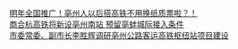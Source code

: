   
[明年全国推广！亳州人以后搭高铁不用换纸质票啦？！](http://www.dianyue.me/archives/727/brprvj3ch64pt2d3/)  
[商合杭高铁将新设亳州南站 预留亳蚌城际接入条件](http://www.dianyue.me/archives/649/nuotdhs31rjv2f4m/)  
[市委常委、副市长李胜辉调研亳州公路客运高铁枢纽站项目建设](http://www.dianyue.me/archives/162/sddcslkw0583pnrv/)